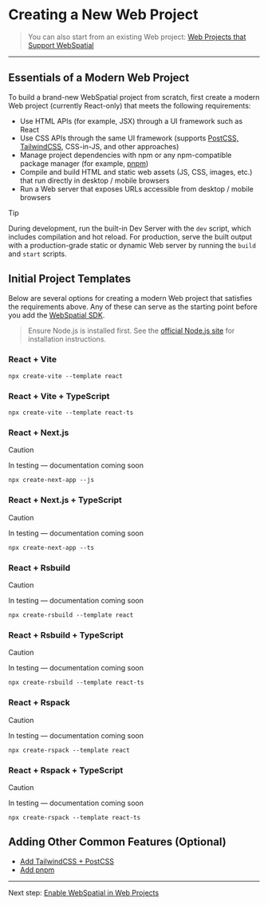 # Creating a New Web Project

> You can also start from an existing Web project: [Web Projects that Support WebSpatial](README.md)

---

## Essentials of a Modern Web Project

To build a brand-new WebSpatial project from scratch, first create a modern Web project (currently React-only) that meets the following requirements:

- Use HTML APIs (for example, JSX) through a UI framework such as React
- Use CSS APIs through the same UI framework (supports [PostCSS, TailwindCSS](), CSS-in-JS, and other approaches)
- Manage project dependencies with npm or any npm-compatible package manager (for example, [pnpm]())
- Compile and build HTML and static web assets (JS, CSS, images, etc.) that run directly in desktop / mobile browsers
- Run a Web server that exposes URLs accessible from desktop / mobile browsers

> [!TIP]
> During development, run the built-in Dev Server with the `dev` script, which includes compilation and hot reload.
> For production, serve the built output with a production-grade static or dynamic Web server by running the `build` and `start` scripts.

## Initial Project Templates

Below are several options for creating a modern Web project that satisfies the requirements above. Any of these can serve as the starting point before you add the [WebSpatial SDK]().

> Ensure Node.js is installed first. See the [official Node.js site]() for installation instructions.

### React + Vite

```shell
npx create-vite --template react
```

### React + Vite + TypeScript

```shell
npx create-vite --template react-ts
```

### React + Next.js
> [!CAUTION]
> In testing — documentation coming soon

```shell
npx create-next-app --js
```

### React + Next.js + TypeScript
> [!CAUTION]
> In testing — documentation coming soon

```shell
npx create-next-app --ts
```

### React + Rsbuild
> [!CAUTION]
> In testing — documentation coming soon

```shell
npx create-rsbuild --template react
```

### React + Rsbuild + TypeScript
> [!CAUTION]
> In testing — documentation coming soon

```shell
npx create-rsbuild --template react-ts
```

### React + Rspack
> [!CAUTION]
> In testing — documentation coming soon

```shell
npx create-rspack --template react
```

### React + Rspack + TypeScript
> [!CAUTION]
> In testing — documentation coming soon

```shell
npx create-rspack --template react-ts
```

## Adding Other Common Features (Optional)

- [Add TailwindCSS + PostCSS](adding-tailwindcss-and-postcss.md)
- [Add pnpm](adding-pnpm.md)

---

Next step: [Enable WebSpatial in Web Projects](../enabling-webspatial-in-web-projects/README.md)
